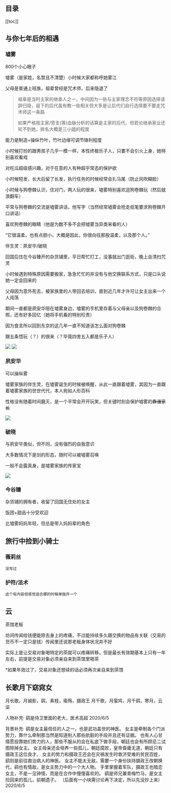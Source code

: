 ## 目录
[[toc]]

## 与你七年后的相遇

### 墟雾
800个小心眼子

墟雾（是家姓，名暂且不清楚）小时候大家都称呼她雾江

父母是普通上班族，祖辈曾经是咒术师，后来隐退了

> 祖辈是当时主家的继承人之一，中间因为一些与主家理念不符等原因选择请辞归隐，诞下的后代虽有教一些相关但大多是让后代们自行选择要不要走咒术师这一条路
> 
> 如果严格按主家/旁支(等)血脉分析的话算是主家的后代，但若论继承家业还轮不到她，排名大概是三小姐的程度

能力是制造+操纵竹叶，竹叶边缘可调节锋利程度

小时候打扮的跟男孩子几乎一模一样，本性终极乐子人，只要不会引火上身，她特别喜欢看戏

对吃瓜超级感兴趣，对于在意的人有种超乎常态的保护欲

小时候短发，长大后留了长发，执行任务的时候经常会扎马尾（防止风吹糊脸）

小时候与狗卷棘认识，住对门，两人玩的很来，墟雾特别喜欢逗狗卷棘玩（然后就浪翻车）

平常与狗卷棘的交流是墟雾讲话，他写字（当然经常墟雾会抢走纸笔要求狗卷棘开口讲话）

喜欢狗卷棘的眼睛（他是为数不多不会把墟雾当异类来看的人）

“它很温柔，也有点胆小，大概是因此，你很向往那股温柔，以及那个人。”

伴生灵：夙安华/破晓

回国后住在今谷臻开的杂货铺里，平日帮忙打工，没事就出门逛街，晚上会清扫咒灵

小时候遇到特殊原因需要搬家，急急忙忙的并没有与他交换联系方式，只是口头说她一定会回来的

父母因为意外死去，被家族里的人带回去培训，直到近几年才许可让女主出来一个人闯荡

期间一直都是夙安华陪在墟雾身边，墟雾的手机里存着与父母亲以及狗卷棘的合照，还有好多回忆（她将手机看的特别珍贵）

因为食言所以回到东京的这几年一直不知道该怎么面对狗卷棘

跟五条悟玩（？）的很来（？毕竟四舍五入都是乐子人）

![](./ch_pic/墟雾.png)
![](./ch_pic/夙安华&墟雾.png)

### 夙安华
可以操纵雾

墟雾家族的伴生灵，在墟雾诞生的时候被唤醒，从此一直跟着墟雾，其因为一直跟着墟雾家族的世世代代，本人宛如人形百科

性格没有随着时间磨灭，是一个平常会开开玩笑，但关键时刻会保护墟雾的~~靠谱家长~~

![](./ch_pic/夙安华.png)

### 破晓
与夙安华类似，但不同，没有强烈的自我意识

大多数情况下是剑的形态，随时可以被墟雾召唤

一般不会露真身，是墟雾家族的传家宝

![](./ch_pic/破晓.png)

### 今谷臻
杂货铺的拥有者，收留了回国无住处的女主

饭团+甜品十分受欢迎

比墟雾妈妈年轻，但总是带入妈妈辈的角色

## 旅行中捡到小骑士

### 薇莉丝
```
没写过
```

###	护符/法术
```
这个有内容但感觉适合挪的时候单独开一个
```

## 云
茶馆老板

坊间传闻给钱便能除去身上的疼痛，不过能持续多久跟交换的物品有关联（交易的货币不一定只是钱）传闻里还说那老板身体状况并不好

实际上是让交易对象喝特定的茶就可以疼痛转移，但是最长有效期基本上只有一年左右，前提是交易对象必须亲自来到茶馆里喝茶

*如果年效过了，交易对象还想续的话必须再次亲自来到茶馆

## 长歌月下窈窕女

月长歌，月铖影，鹞，素枝，瑜殇，摄政王
月千歌，月萤鸠，月千鹞，寒月，云柒

人物补充·
鹞是侍卫里面的老大，医术高超
2020/6/5

背景补充·
鹞是女主最信任的人之一，也是武功盖世的神医。
女主是牵制各个门派势力，靠什么牵制那当然是知道别人那些肮脏的手段并且还有证据。
也有人心甘情愿投靠她们势力的人，那些不服从的会在私底下做手段，朝廷也会有所顾忌二试图除掉女主。
女主母亲还会培养一些孤儿，朝廷腐败，皇帝昏庸无道，朝廷只有摄政王这位良才。
女主的势力和摄政王还会在灾祸发生时救济受难的贫民百姓，鹞则是前往救治病人的神医。
女主不能太无敌，需要一个身份扶持摄政王改朝换代，鹞也有情敌，是女主势力中的一个大人物。
手里掌握着军队，摄政王也暗恋女主，不是一见钟情，而是在合作中慢慢喜欢的。
鹞是师兄兼青梅竹马，是女主捡回来的孤儿，前朝遗子。
（后面有一小块需讨论再下决定，所以先没抄上来）
2020/6/5